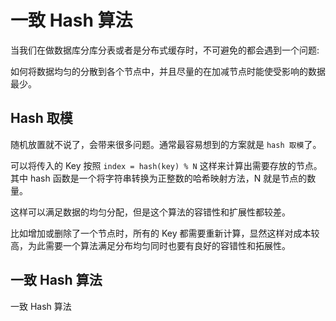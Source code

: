 # 一致 Hash 算法

当我们在做数据库分库分表或者是分布式缓存时，不可避免的都会遇到一个问题:

如何将数据均匀的分散到各个节点中，并且尽量的在加减节点时能使受影响的数据最少。

## Hash 取模
随机放置就不说了，会带来很多问题。通常最容易想到的方案就是 `hash 取模`了。

可以将传入的 Key 按照 `index = hash(key) % N` 这样来计算出需要存放的节点。其中 hash 函数是一个将字符串转换为正整数的哈希映射方法，N 就是节点的数量。

这样可以满足数据的均匀分配，但是这个算法的容错性和扩展性都较差。

比如增加或删除了一个节点时，所有的 Key 都需要重新计算，显然这样对成本较高，为此需要一个算法满足分布均匀同时也要有良好的容错性和拓展性。

## 一致 Hash 算法

一致 Hash 算法
